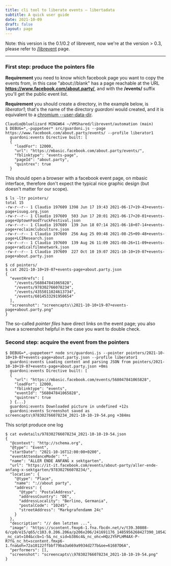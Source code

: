 ```yaml
---
title: cli tool to liberate events — libertadata
subtitle: A quick user guide
date: 2021-10-09
draft: false
layout: page
---
```



Note: this version is the 0.1/0.2 of librevent, now we're at the version > 0.3, please refer to [/librevent](/librevent) page.


---

### First step: produce the pointers file

**Requirement** you need to know which facebook page you want to copy the events from, in this case "about://blank" has a page reachable at the URL **https://www.facebook.com/about.party/**, and with the **/events/** suffix you'll get the public event list.

**Requirement** you should create a directory, in the example below, is *liberator1*; that's the name of the directory *guardoni* would created, and it is equivalent to a [chromium --user-data-dir](https://chromium.googlesource.com/chromium/src/+/HEAD/docs/user_data_dir.md).

```
Claudio@bluelizard MINGW64 ~/VMShared/librevent/automation (main)
$ DEBUG=*,-puppeteer* src/guardoni.js --page https://www.facebook.com/about.party/events/ --profile liberator1
  guardoni:events Directive built: [
  {
    "loadFor": 12000,
    "url": "https://mbasic.facebook.com/about.party/events/",
    "fblinktype": "events-page",
    "pageId": "about.party",
    "quintrex": true
  }
```

This should open a browser with a facebook event page, on mbasic interface, therefore don't expect the typical nice graphic design (but doesn't matter for our scope).

```
$ ls -ltr pointers/
total 15
-rw-r--r-- 1 Claudio 197609 1398 Jun 17 19:43 2021-06-17+19-43+events-page+isuog.org.json
-rw-r--r-- 1 Claudio 197609  503 Jun 17 20:01 2021-06-17+20-01+events-page+UptownFoodTruckFestival.json
-rw-r--r-- 1 Claudio 197609  139 Jun 18 07:14 2021-06-18+07-14+events-page+reclaimclubculture.json
-rw-r--r-- 1 Claudio 197609  256 Aug 25 09:48 2021-08-25+09-48+events-page+LCIResearch.json
-rw-r--r-- 1 Claudio 197609  139 Aug 26 11:09 2021-08-26+11-09+events-page+radicalfilmnetwork.json
-rw-r--r-- 1 Claudio 197609  227 Oct 10 19:07 2021-10-10+19-07+events-page+about.party.json
```

```
$ cd pointers/
$ cat 2021-10-10+19-07+events-page+about.party.json
{
  "eventHrefs": [
    "/events/568047841065828",
    "/events/978302766078234",
    "/events/4355011024613734",
    "/events/6014533291950654"
  ],
  "screenshot": "screencapts\\2021-10-10+19-07+events-page+about.party.png"
}
```

The so-called *pointer files* have direct links on the event page; you also have a screenshot helpful in the case you want to double check.

### Second step: acquire the event from the pointers

```
$ DEBUG=*,-puppeteer* node src/guardoni.js --pointer pointers/2021-10-10+19-07+events-page+about.party.json --profile liberator1
  guardoni:events Loading content and parsing JSON from pointers/2021-10-10+19-07+events-page+about.party.json +0ms
  guardoni:events Directive built: [
  {
    "url": "https://mbasic.facebook.com/events/568047841065828",
    "loadFor": 12000,
    "fblinktype": "events",
    "eventId": "568047841065828",
    "quintrex": true
  } {...}
  guardoni:events Downloaded picture in undefined +12s
  guardoni:events Screenshot saved as screencapts\978302766078234_2021-10-10-19-54.png +384ms
```

This script produce one log 


```
$ cat evdetails/978302766078234_2021-10-10-19-54.json
{
  "@context": "http://schema.org",
  "@type": "Event",
  "startDate": "2021-10-16T12:00:00+0200",
  "eventAttendanceMode": "",
  "name": "ALLER ENDE ANFANG x sektgarten",
  "url": "https://it-it.facebook.com/events/about-party/aller-ende-anfang-x-sektgarten/978302766078234/",
  "location": {
    "@type": "Place",
    "name": "://about party",
    "address": {
      "@type": "PostalAddress",
      "addressCountry": "DE",
      "addressLocality": "Berlino, Germania",
      "postalCode": "10245",
      "streetAddress": "Markgrafendamm 24c"
    }
  },
  "description": "// den letzten ...",
  "image": "https://scontent.fmxp6-1.fna.fbcdn.net/v/t39.30808-6/cp0/e15/q65/c103.0.206.206a/p206x206/241691176_1485956268427390_1054258159267620724_n.jpg?_nc_cat=104&ccb=1-5&_nc_sid=b386c4&_nc_ohc=HQzJYhPLHM4AX-P-R7f&_nc_ht=scontent.fmxp6-1.fna&oh=72a10122ffbbf79ba3a669a9934d277b&oe=61687D6A",
  "performers": [],
  "screenshot": "screencapts\\978302766078234_2021-10-10-19-54.png"
}
```
